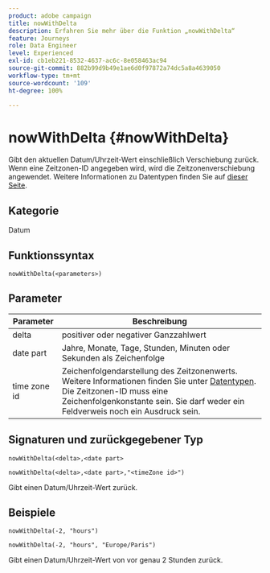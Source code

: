 ```yaml
---
product: adobe campaign
title: nowWithDelta
description: Erfahren Sie mehr über die Funktion „nowWithDelta“
feature: Journeys
role: Data Engineer
level: Experienced
exl-id: cb1eb221-8532-4637-ac6c-8e058463ac94
source-git-commit: 882b99d9b49e1ae6d0f97872a74dc5a8a4639050
workflow-type: tm+mt
source-wordcount: '109'
ht-degree: 100%

---
```


# nowWithDelta {#nowWithDelta}

Gibt den aktuellen Datum/Uhrzeit-Wert einschließlich Verschiebung zurück. Wenn eine Zeitzonen-ID angegeben wird, wird die Zeitzonenverschiebung angewendet. Weitere Informationen zu Datentypen finden Sie auf [dieser Seite](../expression/data-types.md).

## Kategorie

Datum

## Funktionssyntax

`nowWithDelta(<parameters>)`

## Parameter

| Parameter | Beschreibung |
|--- |--- |
| delta | positiver oder negativer Ganzzahlwert |
| date part | Jahre, Monate, Tage, Stunden, Minuten oder Sekunden als Zeichenfolge |
| time zone id | Zeichenfolgendarstellung des Zeitzonenwerts. Weitere Informationen finden Sie unter [Datentypen](../expression/data-types.md). Die Zeitzonen-ID muss eine Zeichenfolgenkonstante sein. Sie darf weder ein Feldverweis noch ein Ausdruck sein. |

## Signaturen und zurückgegebener Typ

`nowWithDelta(<delta>,<date part>`

`nowWithDelta(<delta>,<date part>,"<timeZone id>")`

Gibt einen Datum/Uhrzeit-Wert zurück.

## Beispiele

`nowWithDelta(-2, "hours")`

`nowWithDelta(-2, "hours", "Europe/Paris")`

Gibt einen Datum/Uhrzeit-Wert von vor genau 2 Stunden zurück.
